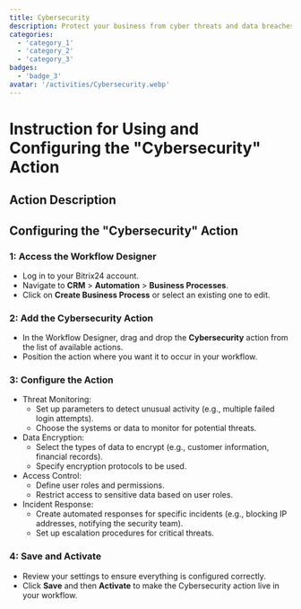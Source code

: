 ```yaml
---
title: Cybersecurity
description: Protect your business from cyber threats and data breaches.
categories: 
  - 'category_1'
  - 'category_2'
  - 'category_3'
badges: 
  - 'badge_3'
avatar: '/activities/Cybersecurity.webp'
---
```

# Instruction for Using and Configuring the "Cybersecurity" Action

## Action Description

## **Configuring the "Cybersecurity" Action**

### 1: Access the Workflow Designer
- Log in to your Bitrix24 account.
- Navigate to **CRM** > **Automation** > **Business Processes**.
- Click on **Create Business Process** or select an existing one to edit.

### 2: Add the Cybersecurity Action
- In the Workflow Designer, drag and drop the **Cybersecurity** action from the list of available actions.
- Position the action where you want it to occur in your workflow.

### 3: Configure the Action
- Threat Monitoring:
  - Set up parameters to detect unusual activity (e.g., multiple failed login attempts).
  - Choose the systems or data to monitor for potential threats.
- Data Encryption:
  - Select the types of data to encrypt (e.g., customer information, financial records).
  - Specify encryption protocols to be used.
- Access Control:
  - Define user roles and permissions.
  - Restrict access to sensitive data based on user roles.
- Incident Response:
  - Create automated responses for specific incidents (e.g., blocking IP addresses, notifying the security team).
  - Set up escalation procedures for critical threats.

### 4: Save and Activate
- Review your settings to ensure everything is configured correctly.
- Click **Save** and then **Activate** to make the Cybersecurity action live in your workflow.
